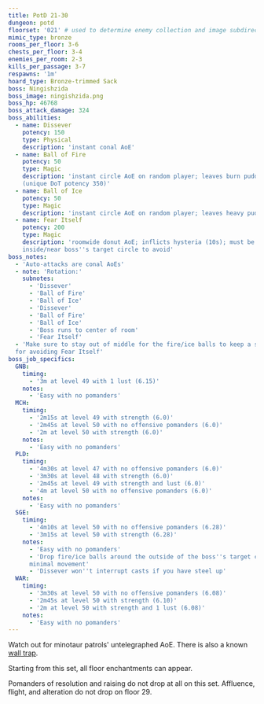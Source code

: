 ```yaml
---
title: PotD 21-30
dungeon: potd
floorset: '021' # used to determine enemy collection and image subdirectory
mimic_type: bronze
rooms_per_floor: 3-6
chests_per_floor: 3-4
enemies_per_room: 2-3
kills_per_passage: 3-7
respawns: '1m'
hoard_type: Bronze-trimmed Sack
boss: Ningishzida
boss_image: ningishzida.png
boss_hp: 46768
boss_attack_damage: 324
boss_abilities:
  - name: Dissever
    potency: 150
    type: Physical
    description: 'instant conal AoE'
  - name: Ball of Fire
    potency: 50
    type: Magic
    description: 'instant circle AoE on random player; leaves burn puddle
    (unique DoT potency 350)'
  - name: Ball of Ice
    potency: 50
    type: Magic
    description: 'instant circle AoE on random player; leaves heavy puddle'
  - name: Fear Itself
    potency: 200
    type: Magic
    description: 'roomwide donut AoE; inflicts hysteria (10s); must be
    inside/near boss''s target circle to avoid'
boss_notes:
  - 'Auto-attacks are conal AoEs'
  - note: 'Rotation:'
    subnotes:
      - 'Dissever'
      - 'Ball of Fire'
      - 'Ball of Ice'
      - 'Dissever'
      - 'Ball of Fire'
      - 'Ball of Ice'
      - 'Boss runs to center of room'
      - 'Fear Itself'
  - 'Make sure to stay out of middle for the fire/ice balls to keep a safe spot
  for avoiding Fear Itself'
boss_job_specifics:
  GNB:
    timing:
      - '3m at level 49 with 1 lust (6.15)'
    notes:
      - 'Easy with no pomanders'
  MCH:
    timing:
      - '2m15s at level 49 with strength (6.0)'
      - '2m45s at level 50 with no offensive pomanders (6.0)'
      - '2m at level 50 with strength (6.0)'
    notes:
      - 'Easy with no pomanders'
  PLD:
    timing:
      - '4m30s at level 47 with no offensive pomanders (6.0)'
      - '3m30s at level 48 with strength (6.0)'
      - '2m45s at level 49 with strength and lust (6.0)'
      - '4m at level 50 with no offensive pomanders (6.0)'
    notes:
      - 'Easy with no pomanders'
  SGE:
    timing:
      - '4m10s at level 50 with no offensive pomanders (6.28)'
      - '3m15s at level 50 with strength (6.28)'
    notes:
      - 'Easy with no pomanders'
      - 'Drop fire/ice balls around the outside of the boss''s target circle for
      minimal movement'
      - 'Dissever won''t interrupt casts if you have steel up'
  WAR:
    timing:
      - '3m30s at level 50 with no offensive pomanders (6.08)'
      - '2m45s at level 50 with strength (6.10)'
      - '2m at level 50 with strength and 1 lust (6.08)'
    notes:
      - 'Easy with no pomanders'
---
```


Watch out for minotaur patrols' untelegraphed AoE. There is also a known
[wall trap](/wall_traps.html#potd-21-29).

Starting from this set, all floor enchantments can appear.

Pomanders of resolution and raising do not drop at all on this set. Affluence,
flight, and alteration do not drop on floor 29.
